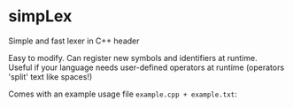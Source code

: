 # simpLex
Simple and fast lexer in C++ header  
   
Easy to modify. Can register new symbols and identifiers at runtime.  
Useful if your language needs user-defined operators at runtime (operators 'split' text like spaces!)   
  
Comes with an example usage file `example.cpp + example.txt`:
